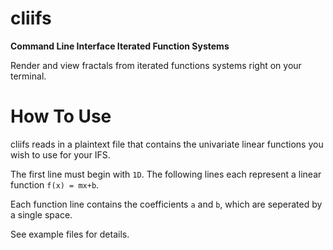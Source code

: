 # cliifs
**Command Line Interface Iterated Function Systems**

Render and view fractals from iterated functions systems right on your terminal.

# How To Use
cliifs reads in a plaintext file that contains the univariate linear functions you wish to use for your IFS.

The first line must begin with `1D`. The following lines each represent a linear function `f(x) = mx+b`.

Each function line contains the coefficients `a` and `b`, which are seperated by a single space.

See example files for details.
